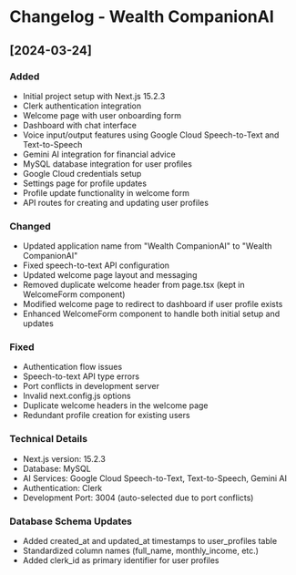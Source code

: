 # Changelog - Wealth CompanionAI

## [2024-03-24]

### Added
- Initial project setup with Next.js 15.2.3
- Clerk authentication integration
- Welcome page with user onboarding form
- Dashboard with chat interface
- Voice input/output features using Google Cloud Speech-to-Text and Text-to-Speech
- Gemini AI integration for financial advice
- MySQL database integration for user profiles
- Google Cloud credentials setup
- Settings page for profile updates
- Profile update functionality in welcome form
- API routes for creating and updating user profiles

### Changed
- Updated application name from "Wealth CompanionAI" to "Wealth CompanionAI"
- Fixed speech-to-text API configuration
- Updated welcome page layout and messaging
- Removed duplicate welcome header from page.tsx (kept in WelcomeForm component)
- Modified welcome page to redirect to dashboard if user profile exists
- Enhanced WelcomeForm component to handle both initial setup and updates

### Fixed
- Authentication flow issues
- Speech-to-text API type errors
- Port conflicts in development server
- Invalid next.config.js options
- Duplicate welcome headers in the welcome page
- Redundant profile creation for existing users

### Technical Details
- Next.js version: 15.2.3
- Database: MySQL
- AI Services: Google Cloud Speech-to-Text, Text-to-Speech, Gemini AI
- Authentication: Clerk
- Development Port: 3004 (auto-selected due to port conflicts)

### Database Schema Updates
- Added created_at and updated_at timestamps to user_profiles table
- Standardized column names (full_name, monthly_income, etc.)
- Added clerk_id as primary identifier for user profiles 